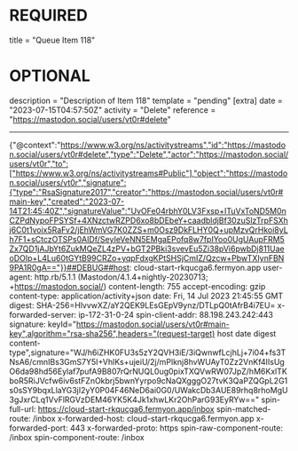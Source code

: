 
# REQUIRED
title = "Queue Item 118"
# OPTIONAL
description = "Description of Item 118"
template = "pending"
[extra]
date = "2023-07-15T04:57:50Z"
activity = "Delete"
reference = "https://mastodon.social/users/vt0r#delete"

---
{"@context":"https://www.w3.org/ns/activitystreams","id":"https://mastodon.social/users/vt0r#delete","type":"Delete","actor":"https://mastodon.social/users/vt0r","to":["https://www.w3.org/ns/activitystreams#Public"],"object":"https://mastodon.social/users/vt0r","signature":{"type":"RsaSignature2017","creator":"https://mastodon.social/users/vt0r#main-key","created":"2023-07-14T21:45:40Z","signatureValue":"UvOFe04rbhY0LV3Fxsp+ITuVxToND5M0nCZPdNypoFPSYSf+4XNzctwRZPD6xo8bDEbeY+caadbldjBf30zuSlzTrpFSXhj6C0t1voix5RaFv2/jEhWmVG7K0ZZS+m0Osz9DkFLHY0Q+upMzvQrHkoi8yLh7F1+sCtczOTSPs0AIDf/SeyIeVeNN5EMgaEPofq8w7fpIYoo0UgUAupFRM5Zx7QD1jAJbYt6ZukMQeZL4zPV+bGT2PBki3svevEu5Zi38pVi6pwbDj811UaeoDOIp+L4Lu60tGYtB99CRZo+yqpFdxgKPtSHSjCmIZ/Qzcw+PbwTXIynFBN9PA1R0gA=="}}##DEBUG##host: cloud-start-rkqucga6.fermyon.app
user-agent: http.rb/5.1.1 (Mastodon/4.1.4+nightly-20230713; +https://mastodon.social/)
content-length: 755
accept-encoding: gzip
content-type: application/activity+json
date: Fri, 14 Jul 2023 21:45:55 GMT
digest: SHA-256=HlvvwXZ/aY2QEK9LEsGEpV9ynz/DTLpQ0tAfrB4i7EU=
x-forwarded-server: ip-172-31-0-24
spin-client-addr: 88.198.243.242:443
signature: keyId="https://mastodon.social/users/vt0r#main-key",algorithm="rsa-sha256",headers="(request-target) host date digest content-type",signature="WJ/h6iZHK0FU3s5zY2QVH3iE/3iQwnwfLcjhLj+7i04+fs3TNsA6/cmnIBs3GmS7Y5I+VhlKs+ujeiU/2j/mPlknj8hvWUAyT0Zz2VnKf4IIsUgO6da98hd56Eylaf7pufA9B807rQrNUQL0ug0pixTXQVwRW07JpZ/hM6KxlTKboR5RiJVcfw6iv6stFZnOkbrj5bwnYyrpo9cNaQXgggO27tvK3QaPZQGpL2G1s0sSY9bqxLlaYG3jI2yY0P04F46NeD6ai0G0/UWakcDb3AUE89rhq8rhoMgU3gJxrCLq1VvFlRGVzDEM46YK5K4Jk1xhwLKr2OhParG93EyRYw=="
spin-full-url: https://cloud-start-rkqucga6.fermyon.app/inbox
spin-matched-route: /inbox
x-forwarded-host: cloud-start-rkqucga6.fermyon.app
x-forwarded-port: 443
x-forwarded-proto: https
spin-raw-component-route: /inbox
spin-component-route: /inbox


